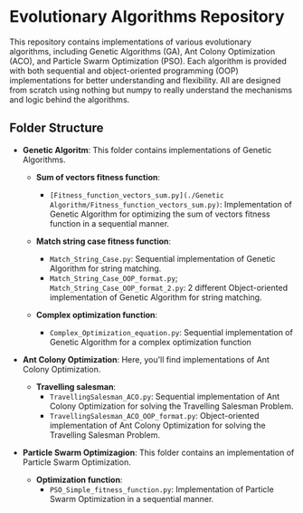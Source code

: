 
# Evolutionary Algorithms Repository
This repository contains implementations of various evolutionary algorithms, including Genetic Algorithms (GA), Ant Colony Optimization (ACO), and Particle Swarm Optimization (PSO). Each algorithm is provided with both sequential and object-oriented programming (OOP) implementations for better understanding and flexibility. 
All are designed from scratch using nothing but numpy to really understand the mechanisms and logic behind the algorithms.

## Folder Structure
- **Genetic Algoritm**: This folder contains implementations of Genetic Algorithms.

  - **Sum of vectors fitness function**:
    - `[Fitness_function_vectors_sum.py](./Genetic Algorithm/Fitness_function_vectors_sum.py)`: Implementation of Genetic Algorithm for optimizing the sum of vectors fitness function in a sequential manner.
  
  - **Match string case fitness function**:
      - `Match_String_Case.py`: Sequential implementation of Genetic Algorithm for string matching.
      - `Match_String_Case_OOP_format.py`; `Match_String_Case_OOP_format_2.py`: 2 different Object-oriented implementation of Genetic Algorithm for string matching.
        
  - **Complex optimization function**:
      - `Complex_Optimization_equation.py`: Sequential implementation of Genetic Algorithm for a complex optimization function

- **Ant Colony Optimization**: Here, you'll find implementations of Ant Colony Optimization.

  - **Travelling salesman**:
    - `TravellingSalesman_ACO.py`: Sequential implementation of Ant Colony Optimization for solving the Travelling Salesman Problem.
    - `TravellingSalesman_ACO_OOP_format.py`: Object-oriented implementation of Ant Colony Optimization for solving the Travelling Salesman Problem.

- **Particle Swarm Optimizagion**: This folder contains an implementation of Particle Swarm Optimization.
  - **Optimization function**:
    - `PSO_Simple_fitness_function.py`: Implementation of Particle Swarm Optimization in a sequential manner.
